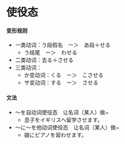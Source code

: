 # 使役态

#### 变形规则

- 一类动词：う段假名　ー＞　あ段＋せる
	-  う结尾　ー＞　わせる
- 二类动词：去る＋させる
- 三类动词：
  - か变动词：くる　ー＞　こさせる
  - サ变动词：する　ー＞　させる
#### 文法
- ～を自动词使役态　让名词（某人）做~
	- 息子をイギリスヘ留学させます。 
- ～に～を他动词使役态　让名词（某人）做~
	- 娘にピアノを習わせます。